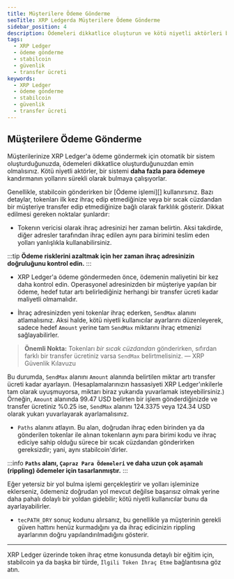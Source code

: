 ```yaml
---
title: Müşterilere Ödeme Gönderme
seoTitle: XRP Ledgerda Müşterilere Ödeme Gönderme
sidebar_position: 4
description: Ödemeleri dikkatlice oluşturun ve kötü niyetli aktörleri bertaraf edin. Bu kılavuz, XRP Ledger üzerinden müşterilere ödeme gönderme sürecinde dikkat edilmesi gereken önemli noktaları vurgulamaktadır.
tags: 
  - XRP Ledger
  - ödeme gönderme
  - stabilcoin
  - güvenlik
  - transfer ücreti
keywords: 
  - XRP Ledger
  - ödeme gönderme
  - stabilcoin
  - güvenlik
  - transfer ücreti
---
```


## Müşterilere Ödeme Gönderme

Müşterilerinize XRP Ledger'a ödeme göndermek için otomatik bir sistem oluşturduğunuzda, ödemeleri dikkatlice oluşturduğunuzdan emin olmalısınız. Kötü niyetli aktörler, bir sistemi **daha fazla para ödemeye** kandırmanın yollarını sürekli olarak bulmaya çalışıyorlar.

Genellikle, stabilcoin gönderirken bir [Ödeme işlemi][] kullanırsınız. Bazı detaylar, tokenları ilk kez ihraç edip etmediğinize veya bir sıcak cüzdandan bir müşteriye transfer edip etmediğinize bağlı olarak farklılık gösterir. Dikkat edilmesi gereken noktalar şunlardır:

- Tokenın vericisi olarak ihraç adresinizi her zaman belirtin. Aksi takdirde, diğer adresler tarafından ihraç edilen aynı para birimini teslim eden yolları yanlışlıkla kullanabilirsiniz.
  
:::tip
**Ödeme risklerini azaltmak için her zaman ihraç adresinizin doğruluğunu kontrol edin.**
:::

- XRP Ledger'a ödeme göndermeden önce, ödemenin maliyetini bir kez daha kontrol edin. Operasyonel adresinizden bir müşteriye yapılan bir ödeme, hedef tutar artı belirlediğiniz herhangi bir transfer ücreti kadar maliyetli olmamalıdır.
  
- İhraç adresinizden yeni tokenlar ihraç ederken, `SendMax` alanını atlamalısınız. Aksi halde, kötü niyetli kullanıcılar ayarlarını düzenleyerek, sadece hedef `Amount` yerine tam `SendMax` miktarını ihraç etmenizi sağlayabilirler.

> **Önemli Nokta:** Tokenları _bir sıcak cüzdandan_ gönderirken, sıfırdan farklı bir transfer ücretiniz varsa `SendMax` belirtmelisiniz. 
> — XRP Güvenlik Kılavuzu

Bu durumda, `SendMax` alanını `Amount` alanında belirtilen miktar artı transfer ücreti kadar ayarlayın. (Hesaplamalarınızın hassasiyeti XRP Ledger'ınkilerle tam olarak uyuşmuyorsa, miktarı biraz yukarıda yuvarlamak isteyebilirsiniz.) Örneğin, `Amount` alanında 99.47 USD belirten bir işlem gönderdiğinizde ve transfer ücretiniz %0.25 ise, `SendMax` alanını 124.3375 veya 124.34 USD olarak yukarı yuvarlayarak ayarlamalısınız.

- `Paths` alanını atlayın. Bu alan, doğrudan ihraç eden birinden ya da gönderilen tokenlar ile alınan tokenların aynı para birimi kodu ve ihraç ediciye sahip olduğu sürece bir sıcak cüzdandan gönderirken gereksizdir; yani, aynı stabilcoin'dirler. 

:::info
**`Paths` alanı, `Çapraz Para Ödemeleri` ve daha uzun çok aşamalı (rippling) ödemeler için tasarlanmıştır.**
:::

Eğer yetersiz bir yol bulma işlemi gerçekleştirir ve yolları işleminize eklerseniz, ödemeniz doğrudan yol mevcut değilse başarısız olmak yerine daha pahalı dolaylı bir yoldan gidebilir; kötü niyetli kullanıcılar bunu da ayarlayabilirler.

- `tecPATH_DRY` sonuç kodunu alırsanız, bu genellikle ya müşterinin gerekli güven hattını henüz kurmadığını ya da ihraç edicinizin rippling ayarlarının doğru yapılandırılmadığını gösterir.

---

XRP Ledger üzerinde token ihraç etme konusunda detaylı bir eğitim için, stabilcoin ya da başka bir türde, `İlgili Token İhraç Etme` bağlantısına göz atın.

